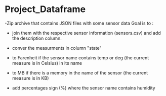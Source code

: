 # Project_Dataframe
-Zip archive that contains JSON files with some sensor data
Goal is to :

- join them with the respective sensor information (sensors.csv) and add the description column.

- conver the measurments in column "state" 

- to Farenheit if the sensor name contains temp or deg (the current measure is in Celsius) in its name

- to MB if there is a memory in the name of the sensor (the current measure is in KB)

- add percentages sign (%) where the sensor name contains humidity



